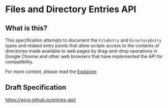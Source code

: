 # Files and Directory Entries API

## What is this?

This specification attempts to document the `FileEntry` and
`DirectoryEntry` types and related entry points that allow scripts
access to the contents of directories made available to web pages by
drag-and-drop operations in Google Chrome and other web browsers that
have implemented the API for compatibility.

For more context, please read the [Explainer](EXPLAINER.md).

## Draft Specification

https://wicg.github.io/entries-api/
